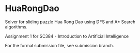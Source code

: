 # HuaRongDao
Solver for sliding puzzle Hua Rong Dao using DFS and A* Search algorithms.

Assignment 1 for SC384 - Introduction to Artificial Intelligence

For the formal submission file, see submission branch.
